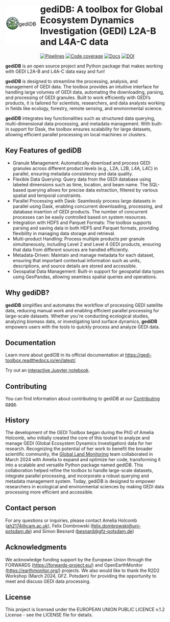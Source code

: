 <p align="center">
<a href="https://git.gfz-potsdam.de/global-land-monitoring/gedi-toolbox.git">
    <img src="doc/_static/logos/gediDB_logo.svg" alt="Master" height="120px" hspace="0px" vspace="30px" align="left">
  </a>
</p>

# gediDB: A toolbox for Global Ecosystem Dynamics Investigation (GEDI) L2A-B and L4A-C data

[![Pipelines](https://git.gfz-potsdam.de/global-land-monitoring/gedi-toolbox/badges/main/pipeline.svg)](https://git.gfz-potsdam.de/global-land-monitoring/gedi-toolbox/pipelines)
[![Code coverage](https://git.gfz-potsdam.de/global-land-monitoring/gedi-toolbox/badges/main/coverage.svg)](https://git.gfz-potsdam.de/global-land-monitoring/gedi-toolbox/coverage)
[![Docs](https://img.shields.io/static/v1?label=Documentation&message=GitLab%20Pages&color=orange)](https://global-land-monitoring.git-pages.gfz-potsdam.de/gedi-toolbox/doc/)
[![DOI](https://zenodo.org/badge/DOI/10.5281/zenodo.11183201.svg)](https://doi.org/10.5281/zenodo.11183201)

**gediDB** is an open source project and Python
package that makes working with GEDI L2A-B and L4A-C data easy and fun!

**gediDB** is designed to streamline the processing, analysis, and management of GEDI data. The toolbox provides an intuitive interface for handling large volumes of GEDI data, automating the downloading, parsing, and processing of GEDI granules. Built to work efficiently with GEDI’s products, it is tailored for scientists, researchers, and data analysts working in fields like ecology, forestry, remote sensing, and environmental science.

**gediDB** integrates key functionalities such as structured data querying, multi-dimensional data processing, and metadata management. With built-in support for Dask, the toolbox ensures scalability for large datasets, allowing efficient parallel processing on local machines or clusters.

## Key Features of gediDB

- Granule Management: Automatically download and process GEDI granules across different product levels (e.g., L2A, L2B, L4A, L4C) in parallel, ensuring metadata consistency and data quality.
- Flexible Data Querying: Query data from the GEDI database using labeled dimensions such as time, location, and beam name. The SQL-based querying allows for precise data extraction, filtered by various spatial and temporal constraints.
- Parallel Processing with Dask: Seamlessly process large datasets in parallel using Dask, enabling concurrent downloading, processing, and database insertion of GEDI products. The number of concurrent processes can be easily controlled based on system resources.
- Integration with HDF5 and Parquet Formats: The toolbox supports parsing and saving data in both HDF5 and Parquet formats, providing flexibility in managing data storage and retrieval.
- Multi-product Handling: Process multiple products per granule simultaneously, including Level 2 and Level 4 GEDI products, ensuring that data from different sources are handled efficiently.
- Metadata-Driven: Maintain and manage metadata for each dataset, ensuring that important contextual information such as units, descriptions, and source details are stored and accessible.
- Geospatial Data Management: Built-in support for geospatial data types using GeoPandas, allowing seamless spatial queries and operations.

## Why gediDB?
**gediDB** simplifies and automates the workflow of processing GEDI satellite data, reducing manual work and enabling efficient parallel processing for large-scale datasets. Whether you're conducting ecological studies, analyzing biomass data, or investigating land surface dynamics, **gediDB** empowers users with the tools to quickly process and analyze GEDI data.

## Documentation

Learn more about gediDB in its official documentation at
<https://gedi-toolbox.readthedocs.io/en/latest/>.

Try out an [interactive Jupyter
notebook]().

## Contributing

You can find information about contributing to gediDB at our
[Contributing
page](https://docs.gediDB.dev/en/stable/contributing.html).

## History

The development of the GEDI Toolbox began during the PhD of Amelia Holcomb, who initially created the core of this toolset to analyze and manage GEDI (Global Ecosystem Dynamics Investigation) data for her research. Recognizing the potential of her work to benefit the broader scientific community, the [Global Land Monitoring](https://www.gfz-potsdam.de/en/section/remote-sensing-and-geoinformatics/topics/global-land-monitoring) team collaborated in March 2024 with Amelia to expand and optimize her code, transforming it into a scalable and versatile Python package named gediDB. This collaboration helped refine the toolbox to handle large-scale datasets, integrate parallel processing, and incorporate a robust querying and metadata management system. Today, gediDB is designed to empower researchers in ecological and environmental sciences by making GEDI data processing more efficient and accessible.

## Contact person
For any questions or inquiries, please contact Amelia Holcomb (ah2174@cam.ac.uk), Felix Dombrowski (felix.dombrowski@uni-potsdam.de) and Simon Besnard (besnard@gfz-potsdam.de) 

## Acknowledgments
We acknowledge funding support by the European Union through the FORWARDS (https://forwards-project.eu/) and OpenEarthMonitor (https://earthmonitor.org/) projects. We also would like to thank the R2D2 Workshop (March 2024, GFZ. Potsdam) for providing the opportunity to meet and discuss GEDI data processing.

## License
This project is licensed under the EUROPEAN UNION PUBLIC LICENCE v.1.2 License - see the LICENSE file for details.